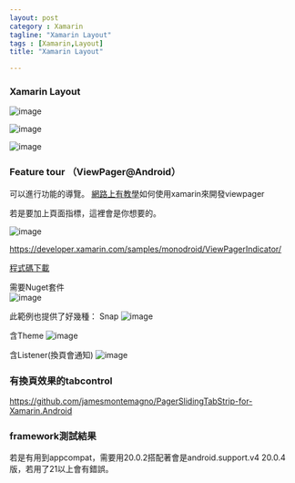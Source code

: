 ```yaml
---
layout: post
category : Xamarin
tagline: "Xamarin Layout"
tags : [Xamarin,Layout]
title: "Xamarin Layout"

---
```


### Xamarin Layout
![image](https://farm8.staticflickr.com/7602/16798010870_878dece426_o.png)

![image](https://farm9.staticflickr.com/8694/16797749958_fb7eeb7dfc_o.png)

![image](https://farm8.staticflickr.com/7625/16984199472_4a15bfb7bc_o.png)

### Feature tour （ViewPager@Android）
可以進行功能的導覽。
[網路上有教學](https://www.youtube.com/watch?v=EBmBKivPVX4)如何使用xamarin來開發viewpager

若是要加上頁面指標，這裡會是你想要的。

![image](https://farm9.staticflickr.com/8726/16985130571_406f53d240_o.png)

https://developer.xamarin.com/samples/monodroid/ViewPagerIndicator/

[程式碼下載](https://github.com/xamarin/monodroid-samples/tree/master/ViewPagerIndicator)

需要Nuget套件  
![image](https://farm9.staticflickr.com/8702/16798398328_c854282740_o.png)

此範例也提供了好幾種：
Snap
![image](https://farm8.staticflickr.com/7593/16365994243_f45a64b04a_o.png)

含Theme
![image](https://farm8.staticflickr.com/7596/16363723044_bec1dcbdff_o.png)

含Listener(換頁會通知)
![image](https://farm8.staticflickr.com/7629/16366003713_4f1a0a8446_o.png)


### 有換頁效果的tabcontrol
https://github.com/jamesmontemagno/PagerSlidingTabStrip-for-Xamarin.Android

### framework測試結果
若是有用到appcompat，需要用20.0.2搭配著會是android.support.v4 20.0.4版，若用了21以上會有錯誤。


